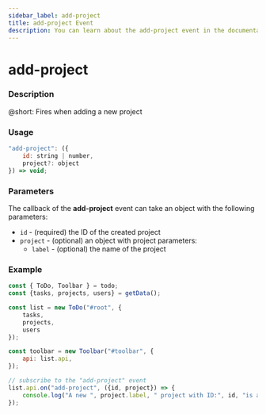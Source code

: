 ```yaml
---
sidebar_label: add-project
title: add-project Event
description: You can learn about the add-project event in the documentation of the DHTMLX JavaScript To Do List library. Browse developer guides and API reference, try out code examples and live demos, and download a free 30-day evaluation version of DHTMLX To Do List.
---
```


# add-project

### Description

@short: Fires when adding a new project

### Usage

~~~js
"add-project": ({
    id: string | number,
    project?: object
}) => void;
~~~

### Parameters

The callback of the **add-project** event can take an object with the following parameters:

- `id` - (required) the ID of the created project
- `project` - (optional) an object with project parameters:
  - `label` - (optional) the name of the project

### Example

~~~js {15-17}
const { ToDo, Toolbar } = todo;
const {tasks, projects, users} = getData();

const list = new ToDo("#root", {
	tasks,
    projects,
    users
});

const toolbar = new Toolbar("#toolbar", {
	api: list.api,
});

// subscribe to the "add-project" event
list.api.on("add-project", ({id, project}) => {
    console.log("A new ", project.label, " project with ID:", id, "is added");
});
~~~
